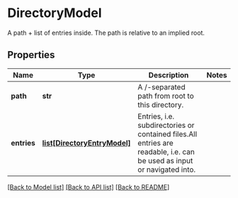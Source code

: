 # DirectoryModel

A path + list of entries inside. The path is relative to an implied root.
## Properties
Name | Type | Description | Notes
------------ | ------------- | ------------- | -------------
**path** | **str** | A /-separated path from root to this directory. | 
**entries** | [**list[DirectoryEntryModel]**](DirectoryEntryModel.md) | Entries, i.e. subdirectories or contained files.All entries are readable, i.e. can be used as input or navigated into. | 

[[Back to Model list]](../README.md#documentation-for-models) [[Back to API list]](../README.md#documentation-for-api-endpoints) [[Back to README]](../README.md)


